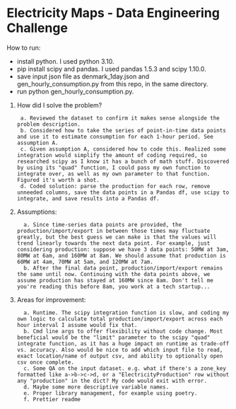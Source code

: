 # Electricity Maps - Data Engineering Challenge

How to run:
- install python. I used python 3.10.
- pip install scipy and pandas. I used pandas 1.5.3 and scipy 1.10.0.
- save input json file as denmark_1day.json and gen_hourly_consumption.py from this repo, in the same directory.
- run python gen_hourly_consumption.py.

1. How did I solve the problem?

        a. Reviewed the dataset to confirm it makes sense alongside the problem description.
        b. Considered how to take the series of point-in-time data points and use it to estimate consumption for each 1-hour period. See assumption A.
        c. Given assumption A, considered how to code this. Realized some integration would simplify the amount of coding required, so researched scipy as I know it has a bunch of math stuff. Discovered by using its "quad" function, I could pass my own function to integrate over, as well as my own parameter to that function. Figured it's worth a shot.
        d. Coded solution: parse the production for each row, remove unneeded columns, save the data points in a Pandas df, use scipy to integrate, and save results into a Pandas df.
2. Assumptions:

         a. Since time-series data points are provided, the production/import/export in between those times may fluctuate greatly, but the best guess we can make is that the values will trend linearly towards the next data point. For example, just considering production: suppose we have 3 data points: 50MW at 3am, 80MW at 6am, and 160MW at 8am. We should assume that production is 60MW at 4am, 70MW at 5am, and 120MW at 7am.
         b. After the final data point, production/import/export remains the same until now. Continuing with the data points above, we assume production has stayed at 160MW since 8am. Don't tell me you're reading this before 8am, you work at a tech startup...
3. Areas for improvement:

         a. Runtime. The scipy integration function is slow, and coding my own logic to calculate total production/import/export across each hour interval I assume would fix that. 
         b. Cmd line args to offer flexibility without code change. Most beneficial would be the "limit" parameter to the scipy "quad" integrate function, as it has a huge impact on runtime as trade-off vs. accuracy. Also would be nice to add which input file to read, exact location/name of output csv, and ability to optionally open csv once complete.
         c. Some QA on the input dataset. e.g. what if there's a zone_key formatted like a->b->c->d, or a "ElectricityProduction" row without any "production" in the dict? My code would exit with error.
         d. Maybe some more descriptive variable names.
         e. Proper library management, for example using poetry.
         f. Prettier readme